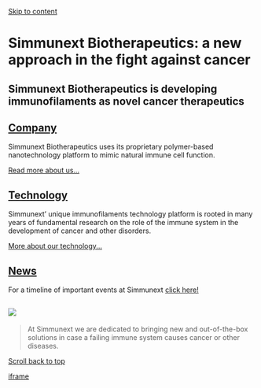 [Skip to content](https://simmunext.com/#content "Skip to content")

# Simmunext Biotherapeutics:  a new approach in the fight against cancer

## Simmunext Biotherapeutics is developing   immunofilaments as novel cancer therapeutics

## [Company](https://simmunext.com/company/)

Simmunext Biotherapeutics uses its proprietary polymer-based nanotechnology platform to mimic natural immune cell function.

[Read more about us...](https://simmunext.com/company/)

## [Technology](https://simmunext.com/technology/)

Simmunext’ unique immunofilaments technology platform is rooted in many years of fundamental research on the role of the immune system in the development of cancer and other disorders.

[More about our technology...](https://simmunext.com/technology/)

## [News](https://simmunext.com/news/)

For a timeline of important events at Simmunext [click here!](https://simmunext.com/news/)

## ![](https://simmunext.com/wp-content/uploads/2023/09/20230810-bolletjes-Simmunext-2048x438.png)

> At Simmunext we are dedicated to bringing new and out-of-the-box solutions in case a failing immune system causes cancer or other diseases.

[Scroll back to top](https://simmunext.com/# "Scroll back to top")

[iframe](https://static.addtoany.com/menu/sm.25.html#type=core&event=load)